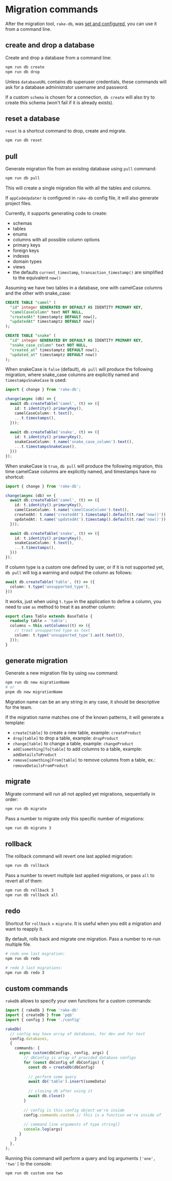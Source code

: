 # Migration commands

After the migration tool, `rake-db`, was [set and configured](/guide/migration-setup-and-overview#setup), you can use it from a command line.

## create and drop a database

Create and drop a database from a command line:

```sh
npm run db create
npm run db drop
```

Unless `databaseURL` contains db superuser credentials, these commands will ask for a database administrator username and password.

If a custom `schema` is chosen for a connection, `db create` will also try to create this schema (won't fail if it is already exists).

## reset a database

`reset` is a shortcut command to drop, create and migrate.

```sh
npm run db reset
```

## pull

Generate migration file from an existing database using `pull` command:

```sh
npm run db pull
```

This will create a single migration file with all the tables and columns.

If `appCodeUpdater` is configured in `rake-db` config file, it will also generate project files.

Currently, it supports generating code to create:

- schemas
- tables
- enums
- columns with all possible column options
- primary keys
- foreign keys
- indexes
- domain types
- views
- the defaults `current_timestamp`, `transaction_timestamp()` are simplified to the equivalent `now()`

Assuming we have two tables in a database, one with camelCase columns and the other with snake_case:

```sql
CREATE TABLE "camel" (
  "id" integer GENERATED BY DEFAULT AS IDENTITY PRIMARY KEY,
  "camelCaseColumn" text NOT NULL,
  "createdAt" timestamptz DEFAULT now(),
  "updatedAt" timestamptz DEFAULT now()
);

CREATE TABLE "snake" (
  "id" integer GENERATED BY DEFAULT AS IDENTITY PRIMARY KEY,
  "snake_case_column" text NOT NULL,
  "created_at" timestamptz DEFAULT now(),
  "updated_at" timestamptz DEFAULT now()
);
```

When snakeCase is `false` (default), `db pull` will produce the following migration, where snake_case columns are explicitly named and `timestampsSnakeCase` is used:

```ts
import { change } from 'rake-db';

change(async (db) => {
  await db.createTable('camel', (t) => ({
    id: t.identity().primaryKey(),
    camelCaseColumn: t.text(),
    ...t.timestamps(),
  }));
  
  await db.createTable('snake', (t) => ({
    id: t.identity().primaryKey(),
    snakeCaseColumn: t.name('snake_case_column').text(),
    ...t.timestampsSnakeCase(),
  }))
});
```

When snakeCase is `true`, `db pull` will produce the following migration, this time camelCase columns are explicitly named, and timestamps have no shortcut:

```ts
import { change } from 'rake-db';

change(async (db) => {
  await db.createTable('camel', (t) => ({
    id: t.identity().primaryKey(),
    camelCaseColumn: t.name('camelCaseColumn').text(),
    createdAt: t.name('createdAt').timestamp().default(t.raw('now()')),
    updatedAt: t.name('updatedAt').timestamp().default(t.raw('now()')),
  }));

  await db.createTable('snake', (t) => ({
    id: t.identity().primaryKey(),
    snakeCaseColumn: t.text(),
    ...t.timestamps(),
  }))
});
```

If column type is a custom one defined by user, or if it is not supported yet, `db pull` will log a warning and output the column as follows:

```ts
await db.createTable('table', (t) => ({
  column: t.type('unsupported_type'),
}))
```

It works, just when using `t.type` in the application to define a column, you need to use `as` method to treat it as another column:

```ts
export class Table extends BaseTable {
  readonly table = 'table';
  columns = this.setColumns((t) => ({
    // treat unsupported type as text
    column: t.type('unsupported_type').as(t.text()),
  }));
}
```

## generate migration

Generate a new migration file by using `new` command:

```sh
npm run db new migrationName
# or
pnpm db new migrationName
```

Migration name can be an any string in any case, it should be descriptive for the team.

If the migration name matches one of the known patterns, it will generate a template:

- `create[table]` to create a new table, example: `createProduct`
- `drop[table]` to drop a table, example: `dropProduct`
- `change[table]` to change a table, example: `changeProduct`
- `add[something]To[table]` to add columns to a table, example: `addDetailsToProduct`
- `remove[something]From[table]` to remove columns from a table, ex.: `removeDetailsFromProduct`

## migrate

Migrate command will run all not applied yet migrations, sequentially in order:

```sh
npm run db migrate
```

Pass a number to migrate only this specific number of migrations:

```sh
npm run db migrate 3
```

## rollback

The rollback command will revert one last applied migration:

```sh
npm run db rollback
```

Pass a number to revert multiple last applied migrations, or pass `all` to revert all of them:

```sh
npm run db rollback 3
npm run db rollback all
```

## redo

Shortcut for `rollback` + `migrate`. It is useful when you edit a migration and want to reapply it.

By default, rolls back and migrate one migration. Pass a number to re-run multiple file.

```sh
# redo one last migration:
npm run db redo

# redo 3 last migrations:
npm run db redo 3
```

## custom commands

`rakeDb` allows to specify your own functions for a custom commands:

```ts
import { rakeDb } from 'rake-db'
import { createDb } from 'pqb'
import { config } from './config'

rakeDb(
  // config may have array of databases, for dev and for test
  config.databases,
  {
    commands: {
      async custom(dbConfigs, config, args) {
        // dbConfig is array of provided database configs
        for (const dbConfig of dbConfigs) {
          const db = createDb(dbConfig)
          
          // perform some query
          await db('table').insert(someData)
          
          // closing db after using it
          await db.close()
        }
        
        // config is this config object we're inside
        config.commands.custom // this is a function we're inside of
        
        // command line arguments of type string[]
        console.log(args)
      }
    }
  },
);
```

Running this command will perform a query and log arguments `['one', 'two']` to the console:

```sh
npm run db custom one two
```

